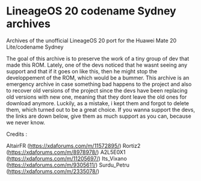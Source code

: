 # LineageOS 20 codename Sydney archives
Archives of the unofficial LineageOS 20 port for the Huawei Mate 20 Lite/codename Sydney

The goal of this archive is to preserve the work of a tiny group of dev that made this ROM.
Lately, one of the devs noticed that he wasnt seeing any support and that if it goes on like this, 
then he might stop the developpement of the ROM, which would be a bummer. This archive is an emergency archive
in case something bad happens to the project and also to recover old versions of the project since
the devs have been replacing old versions with new one, meaning that they dont leave the old ones
for download anymore. Luckily, as a mistake, i kept them and forgot to delete them, which turned
out to be a great choice. If you wanna support the devs, the links are down below, give them as much
support as you can, because we never know.

Credits :

AltairFR​ (https://xdaforums.com/m/11572895/)
Rortiz2​ (https://xdaforums.com/m/8978978/)
A2L5E0X1​ (https://xdaforums.com/m/11205697/)
Its_Vixano ​(https://xdaforums.com/m/9305611/)
Surdu_Petru (https://xdaforums.com/m/2335078/)
